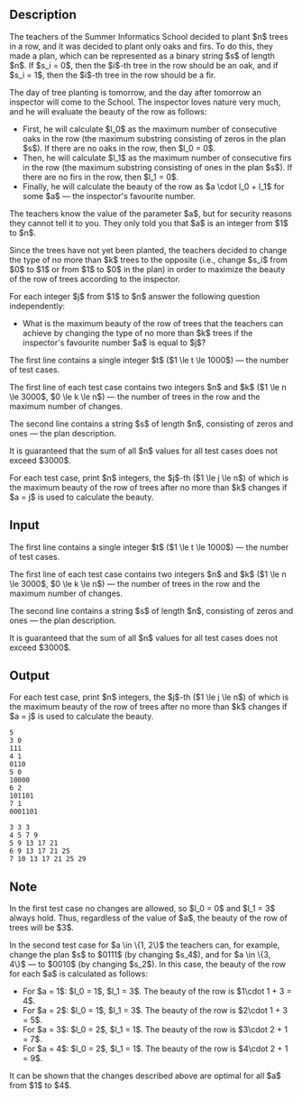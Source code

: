 ## Description

<div><p>The teachers of the Summer Informatics School decided to plant $n$ trees in a row, and it was decided to plant only oaks and firs. To do this, they made a plan, which can be represented as a binary string $s$ of length $n$. If $s_i = 0$, then the $i$-th tree in the row should be an oak, and if $s_i = 1$, then the $i$-th tree in the row should be a fir.</p><p>The day of tree planting is tomorrow, and the day after tomorrow an inspector will come to the School. The inspector loves nature very much, and he will evaluate the beauty of the row as follows:</p><ul> <li> First, he will calculate $l_0$ as the maximum number of consecutive oaks in the row (the maximum substring consisting of zeros in the plan $s$). If there are no oaks in the row, then $l_0 = 0$. </li><li> Then, he will calculate $l_1$ as the maximum number of consecutive firs in the row (the maximum substring consisting of ones in the plan $s$). If there are no firs in the row, then $l_1 = 0$. </li><li> Finally, he will calculate the <span class="tex-font-style-it">beauty</span> of the row as $a \cdot l_0 + l_1$ for some $a$&nbsp;— the inspector's favourite number. </li></ul><p>The teachers know the value of the parameter $a$, but for security reasons they cannot tell it to you. They only told you that $a$ is an integer from $1$ to $n$.</p><p>Since the trees have not yet been planted, the teachers decided to change the type of no more than $k$ trees to the opposite (i.e., change $s_i$ from $0$ to $1$ or from $1$ to $0$ in the plan) in order to maximize the beauty of the row of trees according to the inspector.</p><p>For each integer $j$ from $1$ to $n$ answer the following question <span class="tex-font-style-bf">independently</span>: </p><ul> <li> What is the maximum beauty of the row of trees that the teachers can achieve by changing the type of no more than $k$ trees if the inspector's favourite number $a$ is equal to $j$? </li></ul></div><div class="input-specification"><p>The first line contains a single integer $t$ ($1 \le t \le 1000$)&nbsp;— the number of test cases.</p><p>The first line of each test case contains two integers $n$ and $k$ ($1 \le n \le 3000$, $0 \le k \le n$)&nbsp;— the number of trees in the row and the maximum number of changes.</p><p>The second line contains a string $s$ of length $n$, consisting of zeros and ones&nbsp;— the plan description.</p><p>It is guaranteed that the sum of all $n$ values for all test cases does not exceed $3000$.</p></div><div class="output-specification"><p>For each test case, print $n$ integers, the $j$-th ($1 \le j \le n$) of which is the maximum beauty of the row of trees after no more than $k$ changes if $a = j$ is used to calculate the beauty.</p></div>

## Input

<p>The first line contains a single integer $t$ ($1 \le t \le 1000$)&nbsp;— the number of test cases.</p><p>The first line of each test case contains two integers $n$ and $k$ ($1 \le n \le 3000$, $0 \le k \le n$)&nbsp;— the number of trees in the row and the maximum number of changes.</p><p>The second line contains a string $s$ of length $n$, consisting of zeros and ones&nbsp;— the plan description.</p><p>It is guaranteed that the sum of all $n$ values for all test cases does not exceed $3000$.</p>

## Output

<p>For each test case, print $n$ integers, the $j$-th ($1 \le j \le n$) of which is the maximum beauty of the row of trees after no more than $k$ changes if $a = j$ is used to calculate the beauty.</p>





```input1|2,3,6,7,10,11
5
3 0
111
4 1
0110
5 0
10000
6 2
101101
7 1
0001101
```




```output1
3 3 3 
4 5 7 9 
5 9 13 17 21 
6 9 13 17 21 25 
7 10 13 17 21 25 29
```



## Note

<p>In the first test case no changes are allowed, so $l_0 = 0$ and $l_1 = 3$ always hold. Thus, regardless of the value of $a$, the beauty of the row of trees will be $3$.</p><p>In the second test case for $a \in \{1, 2\}$ the teachers can, for example, change the plan $s$ to $0111$ (by changing $s_4$), and for $a \in \{3, 4\}$&nbsp;— to $0010$ (by changing $s_2$). In this case, the beauty of the row for each $a$ is calculated as follows:</p><ul> <li> For $a = 1$: $l_0 = 1$, $l_1 = 3$. The beauty of the row is $1\cdot 1 + 3 = 4$. </li><li> For $a = 2$: $l_0 = 1$, $l_1 = 3$. The beauty of the row is $2\cdot 1 + 3 = 5$. </li><li> For $a = 3$: $l_0 = 2$, $l_1 = 1$. The beauty of the row is $3\cdot 2 + 1 = 7$. </li><li> For $a = 4$: $l_0 = 2$, $l_1 = 1$. The beauty of the row is $4\cdot 2 + 1 = 9$. </li></ul><p>It can be shown that the changes described above are optimal for all $a$ from $1$ to $4$.</p>
